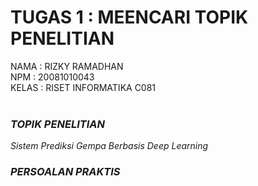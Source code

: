 # TUGAS 1 : MEENCARI TOPIK PENELITIAN

 NAMA  : RIZKY RAMADHAN  <br> 
 NPM   : 20081010043 <br>
 KELAS : RISET INFORMATIKA C081 <i/> <br><br>
 
### TOPIK PENELITIAN 

Sistem Prediksi Gempa Berbasis Deep Learning 

### PERSOALAN PRAKTIS
